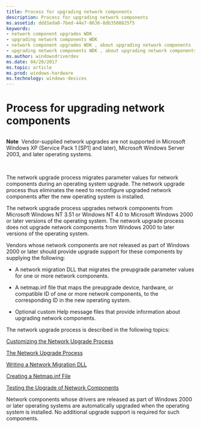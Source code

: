 ```yaml
---
title: Process for upgrading network components
description: Process for upgrading network components
ms.assetid: ddd1eda0-7bed-44e7-8636-8db3508825f5
keywords:
- network component upgrades WDK
- upgrading network components WDK
- network component upgrades WDK , about upgrading network components
- upgrading network components WDK , about upgrading network components
ms.author: windowsdriverdev
ms.date: 04/20/2017
ms.topic: article
ms.prod: windows-hardware
ms.technology: windows-devices
---
```


# Process for upgrading network components


## <a href="" id="ddk-upgrading-network-components-ng"></a>


**Note**  Vendor-supplied network upgrades are not supported in Microsoft Windows XP (Service Pack 1 \[SP1\] and later), Microsoft Windows Server 2003, and later operating systems.

 

The network upgrade process migrates parameter values for network components during an operating system upgrade. The network upgrade process thus eliminates the need to reconfigure upgraded network components after the new operating system is installed.

The network upgrade process upgrades network components from Microsoft Windows NT 3.51 or Windows NT 4.0 to Microsoft Windows 2000 or later versions of the operating system. The network upgrade process does not upgrade network components from Windows 2000 to later versions of the operating system.

Vendors whose network components are not released as part of Windows 2000 or later should provide upgrade support for these components by supplying the following:

-   A network migration DLL that migrates the preupgrade parameter values for one or more network components.

-   A netmap.inf file that maps the preupgrade device, hardware, or compatible ID of one or more network components, to the corresponding ID in the new operating system.

-   Optional custom Help message files that provide information about upgrading network components.

The network upgrade process is described in the following topics:

[Customizing the Network Upgrade Process](customizing-the-network-upgrade-process.md)

[The Network Upgrade Process](the-network-upgrade-process.md)

[Writing a Network Migration DLL](writing-a-network-migration-dll.md)

[Creating a Netmap.inf File](creating-a-netmap-inf-file.md)

[Testing the Upgrade of Network Components](testing-the-upgrade-of-network-components.md)

Network components whose drivers are released as part of Windows 2000 or later operating systems are automatically upgraded when the operating system is installed. No additional upgrade support is required for such components.

 

 





